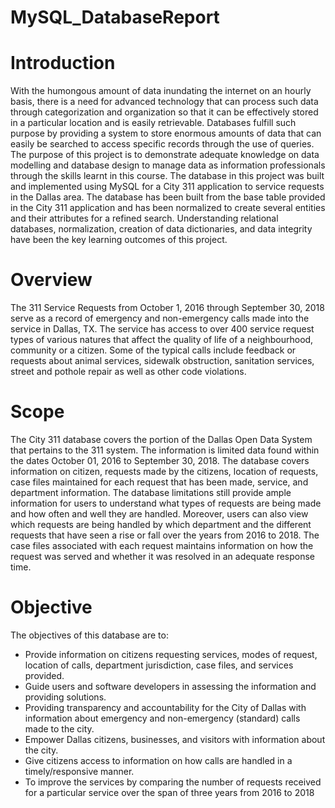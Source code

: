 # MySQL_DatabaseReport

# Introduction
With the humongous amount of data inundating the internet on an hourly basis, there is a need for advanced technology that can process such data through categorization and organization so that it can be effectively stored in a particular location and is easily retrievable. Databases fulfill such purpose by providing a system to store enormous amounts of data that can easily be searched to access specific records through the use of queries. The purpose of this project is to demonstrate adequate knowledge on data modelling and database design to manage data as information professionals through the skills learnt in this course. The database in this project was built and implemented using MySQL for a City 311 application to service requests in the Dallas area. The database has been built from the base table provided in the City 311 application and has been normalized to create several entities and their attributes for a refined search. Understanding relational databases, normalization, creation of data dictionaries, and data integrity have been the key learning outcomes of this project.

# Overview

The 311 Service Requests from October 1, 2016 through September 30, 2018 serve as a record of emergency and non-emergency calls made into the service in Dallas, TX. The service has access to over 400 service request types of various natures that affect the quality of life of a neighbourhood, community or a citizen. Some of the typical calls include feedback or requests about animal services, sidewalk obstruction, sanitation services, street and pothole repair as well as other code violations. 

# Scope

The City 311 database covers the portion of the Dallas Open Data System that pertains to the 311 system. The information is limited data found within the dates October 01, 2016 to September 30, 2018. The database covers information on citizen, requests made by the citizens, location of requests, case files maintained for each request that has been made, service, and department information. The database limitations still provide ample information for users to understand what types of requests are being made and how often and well they are handled. Moreover, users can also view which requests are being handled by which department and the different requests that have seen a rise or fall over the years from 2016 to 2018. The case files associated with each request maintains information on how the request was served and whether it was resolved in an adequate response time. 

# Objective

The objectives of this database are to:
 
- Provide information on citizens requesting services, modes of request, location of calls, department jurisdiction, case files, and services provided.
- Guide users and software developers in assessing the information and providing solutions.
- Providing transparency and accountability for the City of Dallas with information about emergency and non-emergency (standard) calls made to the city.  
- Empower Dallas citizens, businesses, and visitors with information about the city. 
- Give citizens access to information on how calls are handled in a timely/responsive manner.
- To improve the services by comparing the number of requests received for a particular service over the span of three years from 2016 to 2018


